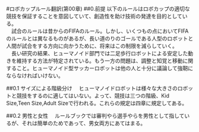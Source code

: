 #ロボカップルール翻訳(第00章)
##0.前提
以下のルールはロボカップの適切な競技を保証することを意図していて、創造性を助け技術の発達を目的としている。  
　試合のルールは昔からのFIFAのルール。しかし、いくつもの点においてFIFAのルールとは異なるものがあるが、長い道のりのゴールである人型のロボットと人間が試合をする方向に向かうために、将来はこの制限を減らしていく。  
　長い研究の結果、ヒューマノイド部門では二足歩行ロボットによる安定した動きを維持する方法が特定されている。もう一方の問題は、調整と知覚と移動に関すること。ヒューマノイド型サッカーロボットは他の人と十分に議論して強靭にならなければいけない。  

##0.1 サイズによる階級分け
　ヒューマノイドロボットは様々な大きさのロボットと競技をするのに適してはいない。よって、競技は三つの階級、Kid Size,Teen Size,Adult Sizeで行われる。これらの規定は四章に規定してある。  

##0.2 男性と女性
　ルールブックでは審判やら選手やらを男性として指しているが、それは簡単のためであって、男女両方にあてはまる。  
